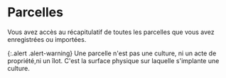 # Parcelles 

Vous avez accès au récapitulatif de toutes les parcelles que vous avez enregistrées ou importées.

{:.alert .alert-warning}
Une parcelle n'est pas une culture, ni un acte de propriété,ni un îlot. C'est la surface physique sur laquelle s'implante une culture.

